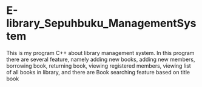 # E-library_Sepuhbuku_ManagementSystem
This is my program C++ about library management system. In this program there are several feature, namely adding new books, adding new members, borrowing book, returning book, viewing registered members, viewing list of all books in library, and there are Book searching feature based on  title book
